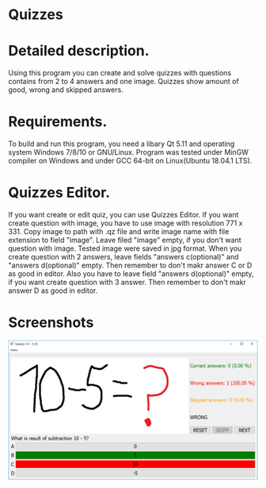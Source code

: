 # Quizzes

# Detailed description.
Using this program you can create and solve quizzes with questions contains from 2 to 4 answers and one image.
Quizzes show amount of good, wrong and skipped answers.

# Requirements.
To build and run this program, you need a libary Qt 5.11 and operating system Windows 7/8/10 or GNU/Linux. 
Program was tested under MinGW compiler on Windows and under GCC 64-bit on Linux(Ubuntu 18.04.1 LTS).

# Quizzes Editor.
If you want create or edit quiz, you can use Quizzes Editor. If you want create question with image, you have to use image with resolution 771 x 331.
Copy image to path with .qz file and write image name with file extension to field "image". Leave filed "image" empty, if you don't want question with image. 
Tested image were saved in jpg format.
When you create question with 2 answers, leave fields "answers c(optional)" and "answers d(optional)" empty. 
Then remember to don't makr answer C or D as good in editor.
Also you have to leave field "answers d(optional)" empty, if you want create question with 3 answer.
Then remember to don't makr answer D as good in editor.

# Screenshots
![Quizzes](https://raw.githubusercontent.com/arkadiusz97/Quizzes/master/screenshots/Quizzes.png)
